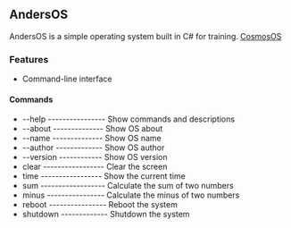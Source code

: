 ## AndersOS
AndersOS is a simple operating system built in C# for training.
[CosmosOS](https://github.com/CosmosOS/Cosmos)

### Features
- Command-line interface

#### Commands
*  --help ---------------- Show commands and descriptions
*  --about -------------- Show OS about
*  --name -------------- Show OS name
*  --author ------------- Show OS author
*  --version ------------ Show OS version
*  clear ----------------- Clear the screen
*  time ----------------- Show the current time
*  sum ------------------ Calculate the sum of two numbers
*  minus ---------------- Calculate the minus of two numbers
*  reboot ---------------- Reboot the system
*  shutdown ------------- Shutdown the system
